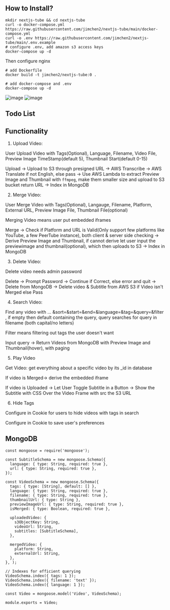 ## How to Install?

```
mkdir nextjs-tube && cd nextjs-tube
curl -o docker-compose.yml https://raw.githubusercontent.com/jimchen2/nextjs-tube/main/docker-compose.yml
curl -o .env https://raw.githubusercontent.com/jimchen2/nextjs-tube/main/.env.example
# configure .env, add amazon s3 access keys
docker-compose up -d
```

Then configure nginx

```
# add Dockerfile
docker build -t jimchen2/nextjs-tube:0 .

# add docker-compose and .env
docker-compose up -d

```

![image](https://github.com/jimchen2/nextjs-tube/assets/123833550/d3bdba5f-ec8a-47a1-bbd3-4d51395c54d9)
![image](https://github.com/jimchen2/nextjs-tube/assets/123833550/1c88b3b5-dd68-4d65-a29d-397542c2e770)

## Todo List
## Functionality

1. Upload Video:

User Upload Video with Tags(Optional), Language, Filename, Video File, Preview Image TimeStamp(default 5), Thumbnail Start(default 0-15)

Upload -> Upload to S3 through presigned URL -> AWS Transcribe -> AWS Translate if not English, else pass -> Use AWS Lambda to extract Preview Image and Thumbnail with `ffmpeg`, make them smaller size and upload to S3 bucket return URL -> Index in MongoDB

2. Merge Video:

User Merge Video with Tags(Optional), Langauge, Filename, Platform, External URL, Preview Image File, Thumbnail File(optional)

Merging Video means user put embedded iframes 

Merge -> Check if Platform and URL is Valid(Only support few platforms like YouTube, a few PeerTube instance), both client & server side checking -> Derive Preview Image and Thumbnail, if cannot derive let user input the previewimage and thumbnail(optional), which then uploads to S3 -> Index in MongoDB

3. Delete Video:

Delete video needs admin password

Delete -> Prompt Password -> Continue if Correct, else error and quit -> Delete from MongoDB -> Delete video & Subtitle from AWS S3 if Video isn't Merged else Pass

4. Search Video:

Find any video with ... &sort=&start=&end=&language=&tag=&query=&filter , if empty then default containing the query, query searches for query in filename (both capital/no letters)

Filter means filtering out tags the user doesn't want

Input query -> Return Videos from MongoDB with Preview Image and Thumbnail(hover), with paging

5. Play Video 

Get Video: get everything about a specific video by its _id in database

If video is Merged-> derive the embedded iframe 

If video is Uploaded -> Let User Toggle Subtitle in a Button -> Show the Subtitle with CSS Over the Video Frame with src the S3 URL

6. Hide Tags

Configure in Cookie for users to hide videos with tags in search

Configure in Cookie to save user's preferences

## MongoDB 

```
const mongoose = require('mongoose');

const SubtitleSchema = new mongoose.Schema({
  language: { type: String, required: true },
  url: { type: String, required: true },
});

const VideoSchema = new mongoose.Schema({
  tags: { type: [String], default: [] },
  language: { type: String, required: true },
  filename: { type: String, required: true },
  thumbnailUrl: { type: String },
  previewImageUrl: { type: String, required: true },
  isMerged: { type: Boolean, required: true },

  uploadedVideo: {
    s3ObjectKey: String,
    videoUrl: String,
    subtitles: [SubtitleSchema],
  },

  mergedVideo: {
    platform: String,
    externalUrl: String,
  },
}, );

// Indexes for efficient querying
VideoSchema.index({ tags: 1 });
VideoSchema.index({ filename: 'text' });
VideoSchema.index({ language: 1 });

const Video = mongoose.model('Video', VideoSchema);

module.exports = Video;
```
